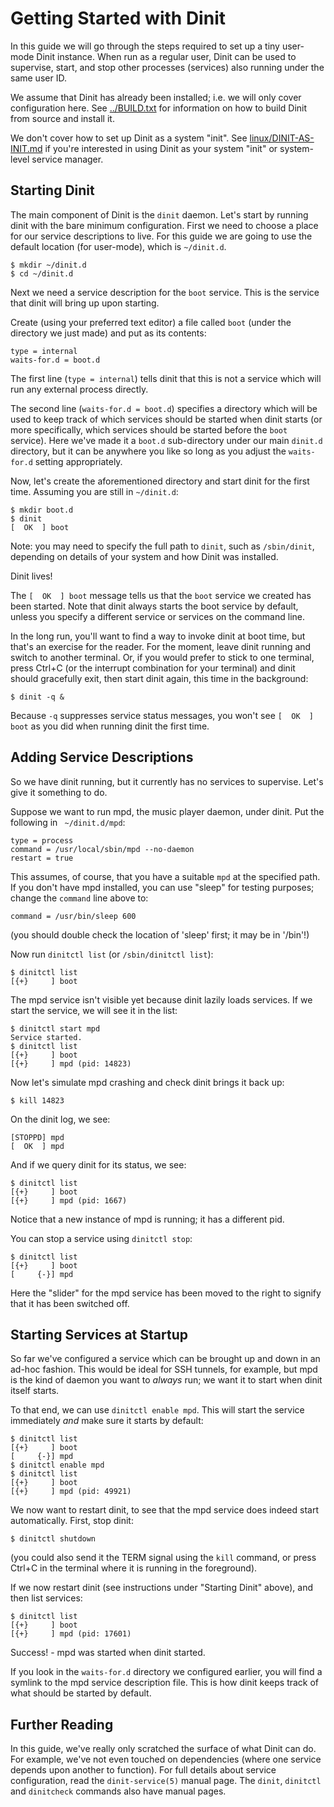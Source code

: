 # Getting Started with Dinit

In this guide we will go through the steps required to set up a tiny user-mode
Dinit instance. When run as a regular user, Dinit can be used to supervise,
start, and stop other processes (services) also running under the same user ID.

We assume that Dinit has already been installed; i.e. we will only cover
configuration here. See [../BUILD.txt](../BUILD.txt) for information on how to
build Dinit from source and install it.

We don't cover how to set up Dinit as a system "init". See [linux/DINIT-AS-INIT.md](linux/DINIT-AS-INIT.md)
if you're interested in using Dinit as your system "init" or system-level service manager.

## Starting Dinit

The main component of Dinit is the `dinit` daemon. Let's start by running dinit
with the bare minimum configuration. First we need to choose a place for our
service descriptions to live. For this guide we are going to use the default
location (for user-mode), which is `~/dinit.d`.

```
$ mkdir ~/dinit.d
$ cd ~/dinit.d
```

Next we need a service description for the `boot` service. This is the service
that dinit will bring up upon starting.

Create (using your preferred text editor) a file called `boot` (under the
directory we just made) and put as its contents:
```
type = internal
waits-for.d = boot.d
```

The first line (`type = internal`) tells dinit that this is not a service which
will run any external process directly.

The second line (`waits-for.d = boot.d`) specifies a directory which will be
used to keep track of which services should be started when dinit starts (or
more specifically, which services should be started before the `boot` service).
Here we've made it a `boot.d` sub-directory under our main `dinit.d` directory,
but it can be anywhere you like so long as you adjust the `waits-for.d` setting
appropriately.

Now, let's create the aforementioned directory and start dinit for the first time.
Assuming you are still in `~/dinit.d`:
```
$ mkdir boot.d
$ dinit
[  OK  ] boot
```

Note: you may need to specify the full path to `dinit`, such as `/sbin/dinit`,
depending on details of your system and how Dinit was installed.

Dinit lives!

The `[  OK  ] boot` message tells us that the `boot` service we created has
been started. Note that dinit always starts the boot service by default,
unless you specify a different service or services on the command line.

In the long run, you'll want to find a way to invoke dinit at boot time, but
that's an exercise for the reader. For the moment, leave dinit running and
switch to another terminal. Or, if you would prefer to stick to one terminal,
press Ctrl+C (or the interrupt combination for your terminal) and dinit should
gracefully exit, then start dinit again, this time in the background:
```
$ dinit -q & 
```

Because `-q` suppresses service status messages, you won't see `[  OK  ] boot` as
you did when running dinit the first time.

## Adding Service Descriptions

So we have dinit running, but it currently has no services to supervise. Let's
give it something to do.

Suppose we want to run mpd, the music player daemon, under dinit. Put the
following in ` ~/dinit.d/mpd`:
```
type = process
command = /usr/local/sbin/mpd --no-daemon
restart = true
```

This assumes, of course, that you have a suitable `mpd` at the specified path.
If you don't have mpd installed, you can use "sleep" for testing purposes;
change the `command` line above to:
```
command = /usr/bin/sleep 600
```
(you should double check the location of 'sleep' first; it may be in '/bin'!)

Now run `dinitctl list` (or `/sbin/dinitctl list`):
```
$ dinitctl list
[{+}     ] boot
```

The mpd service isn't visible yet because dinit lazily loads services. If we
start the service, we will see it in the list:
```
$ dinitctl start mpd
Service started.
$ dinitctl list
[{+}     ] boot
[{+}     ] mpd (pid: 14823)
```

Now let's simulate mpd crashing and check dinit brings it back up:
```
$ kill 14823
```

On the dinit log, we see:
```
[STOPPD] mpd
[  OK  ] mpd
```

And if we query dinit for its status, we see:
```
$ dinitctl list
[{+}     ] boot
[{+}     ] mpd (pid: 1667)
```

Notice that a new instance of mpd is running; it has a different pid.

You can stop a service using `dinitctl stop`:
```
$ dinitctl list
[{+}     ] boot
[     {-}] mpd
```

Here the "slider" for the mpd service has been moved to the right to signify
that it has been switched off.

## Starting Services at Startup

So far we've configured a service which can be brought up and down in an ad-hoc
fashion. This would be ideal for SSH tunnels, for example, but mpd is the kind
of daemon you want to *always* run; we want it to start when dinit itself
starts.

To that end, we can use `dinitctl enable mpd`. This will start the service
immediately *and* make sure it starts by default:
```
$ dinitctl list
[{+}     ] boot
[     {-}] mpd
$ dinitctl enable mpd
$ dinitctl list
[{+}     ] boot
[{+}     ] mpd (pid: 49921)
```

We now want to restart dinit, to see that the mpd service does indeed start
automatically. First, stop dinit:
```
$ dinitctl shutdown
```
(you could also send it the TERM signal using the `kill` command, or press Ctrl+C
in the terminal where it is running in the foreground).

If we now restart dinit (see instructions under "Starting Dinit" above), and then
list services:
```
$ dinitctl list
[{+}     ] boot
[{+}     ] mpd (pid: 17601)
```

Success! - mpd was started when dinit started.

If you look in the `waits-for.d` directory we configured earlier, you will
find a symlink to the mpd service description file. This is how dinit keeps
track of what should be started by default.

## Further Reading

In this guide, we've really only scratched the surface of what Dinit can do.
For example, we've not even touched on dependencies (where one service depends
upon another to function). For full details about service configuration, read
the `dinit-service(5)` manual page. The `dinit`, `dinitctl` and `dinitcheck`
commands also have manual pages.

